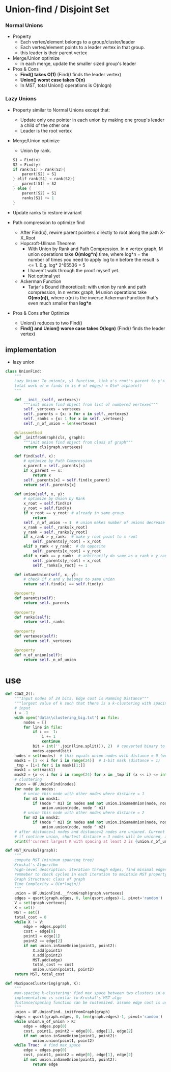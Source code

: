 # Union-find  /  Disjoint Set

### Normal Unions
-   Property
    -   Each vertex/element belongs to a group/cluster/leader
    -   Each vertex/element points to a leader vertex in that group.
    -   this leader is their parent vertex
-   Merge/Union optimize
    -   in each merge, update the smaller sized group's leader
-   Pros & Cons
    -   **Find() takes O(1)** (Find() finds the leader vertex)
    -   **Union() worst case takes O(n)**
    -   In MST, total Union() operations is O(nlogn)

###  Lazy Unions
-   Property similar to Normal Unions except that:
    -   Update only one pointer in each union by making one group's leader a child of the other one
    -   Leader is the root vertex
-   Merge/Union optimize
    -   Union by rank.
	```C++
	S1 = Find(x)
	S2 = Find(y)
	if rank(S1) > rank(S2){
		parent[S2] = S1
	} elif rank(S1) < rank(S2){
		parent[S1] = S2
	} else {
		parent[S2] = S1
		ranks[S1] += 1
	}
	```
-   Update ranks to restore invariant
-   Path compression to optimize find
    -   After Find(x), rewire parent pointers directly to root along the path X-X_Root
    -   Hopcroft-Ullman Theorem
        -   With Union by Rank and Path Compression. In n vertex graph, M union operations take **O(mlog\*n)** time, where log\*n = the number of times you need to apply log to n before the result is \<= 1. E.g. log\* 2\^65536 = 5
        -   I haven't walk through the proof myself yet.
        -   Not optimal yet
    -   Ackerman Function
        -   Tarjar's Bound (theoretical): with union by rank and path compression, In n vertex graph, M union operations take **O(mα(n)),** where α(n) is the inverse Ackerman Function that's even much smaller than **log\*n**

-   Pros & Cons after Optimize
    -   Union() reduces to two Find()
    -   **Find() and Union() worse case takes O(logn)** (Find() finds the leader vertex)

## implementation
- lazy union
```python
class UnionFind:
	"""
	Lazy Union: In union(x, y) function, link x's root's parent to y's root
	total work of m finds (m is # of edges) = O(m* alpha(n))
	"""

	def __init__(self, vertexes):
		"""init union find object from list of numbered vertexes"""
		self._vertexes = vertexes
		self._parents = {x: x for x in self._vertexes}
		self._ranks = {x: 1 for x in self._vertexes}
		self._n_of_union = len(vertexes)

	@classmethod
	def _initfromGraph(cls, graph):
		"""init union find object from class of graph"""
		return cls(graph.vertexes)

	def find(self, x):
		# optimize by Path Compression
		x_parent = self._parents[x]
		if x_parent == x:
			return x
		self._parents[x] = self.find(x_parent)
		return self._parents[x]

	def union(self, x, y):
		# optimize by Union by Rank
		x_root = self.find(x)
		y_root = self.find(y)
		if x_root == y_root: # already in same group
			return
		self._n_of_union -= 1  # union makes number of unions decrease by 1
		x_rank = self._ranks[x_root]
		y_rank = self._ranks[y_root]
		if x_rank > y_rank:  # make y root point to x root
			self._parents[y_root] = x_root
		elif x_rank < y_rank:  # do opposite
			self._parents[x_root] = y_root
		elif x_rank == y_rank:  # arbitrarily do same as x_rank > y_rank, additionally add 1 to x's root's rank
			self._parents[y_root] = x_root
			self._ranks[x_root] += 1

	def inSameUnion(self, x, y):
		# check if x and y belongs to same union
		return self.find(x) == self.find(y)

	@property
	def parents(self):
		return self._parents
	
	@property
	def ranks(self):
		return self._ranks
	
	@property
	def vertexes(self):
		return self._vertexes

	@property
	def n_of_union(self):
		return self._n_of_union
```

# use
```python
def C3W2_2():
	"""Input nodes of 24 bits. Edge cost is Hamming Distance"""
	"""largest value of k such that there is a k-clustering with spacing at least 3"""
	# input
	i = -1
	with open('data\\clustering_big.txt') as file:
		nodes = []
		for line in file:
			if i == -1:
				i += 1
				continue
			bit = int(''.join(line.split()), 2)  # converted binary to decimal
			nodes.append(bit)
	nodes = set(nodes)  # this equals union nodes with distance = 0 (we only care about distinced nodes in this problem)
	mask1 = [1 << i for i in range(24)]  # 1-bit mask (distance = 1)
	_tmp = [i+1 for i in mask1[1:]]
	mask1 = set(mask1)
	mask2 = {x << i for i in range(24) for x in _tmp if (x << i) <= int('1'*24, 2)}  # 2-bit mask (distance = 2)
	# clustering
	union = UF.UnionFind(nodes)
	for node in nodes:
		# union this node with other nodes where distance = 1
		for m1 in mask1:
			if (node ^ m1) in nodes and not union.inSameUnion(node, node ^ m1):
				union.union(node, node ^ m1)
		# union this node with other nodes where distance = 2
		for m2 in mask2:
			if (node ^ m2) in nodes and not union.inSameUnion(node, node ^ m2):
				union.union(node, node ^ m2)
	# after distance=1 nodes and distance=2 nodes are unioned. Current K is the largest with spacing at least 3
	# if continue union, shortest distance = 3 nodes will be unioned, and K will decrease.
	print(f'current largest K with spacing at least 3 is {union.n_of_union}')
```

```python
def MST_Kruskal(graph):
	"""
	compute MST (minimum spanning tree)
	Kruskal's Algorithm
	high-level description: iteration through edges, find minimal edges in each iteration and add it to MST until MST is completed
	remmeber to check cycles in each iteration to maintain MST property (use union-find to achieve O(1) cycle check)
	Graph Structure: class of graph
	Time Complexity = O(m*log(n))
	"""
	union = UF.UnionFind.__fromGraph(graph.vertexes)
	edges = qsort(graph.edges, 0, len(qsort.edges)-1, pivot='random')
	V = set(graph.vertexes)
	X = set()
	MST = set()
	total_cost = 0
	while X != V:
		edge = edges.pop(0)
		cost = edge[0]
		point1 = edge[1]
		point2 == edge[2]
		if not union.inSameUnion(point1, point2):
			X.add(point1)
			X.add(point2)
			MST.add(edge)
			total_cost += cost
			union.union(point1, point2)
	return MST, total_cost
```

```python
def MaxSpaceClustering(graph, K):
	"""
	max-spacing k-clustering: find max space between two clusters in a K-cluster graph
	implementation is similar to Kruskal's MST algo
	distance/spacing function can be customized. assume edge cost is used
	"""
	union = UF.UnionFind._initfromGraph(graph)
	edges = qsort(graph.edges, 0, len(graph.edges)-1, pivot='random')
	while union.n_of_union > K:
		edge = edges.pop(0)
		cost, point1, point2 = edge[0], edge[1], edge[2]
		if not union.inSameUnion(point1, point2):
			union.union(point1, point2)
	while True:  # find max_space
		edge = edges.pop(0)
		cost, point1, point2 = edge[0], edge[1], edge[2]
		if not union.inSameUnion(point1, point2):
			return edge
```